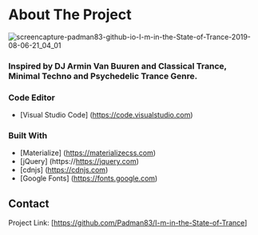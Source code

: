 # About The Project 

![screencapture-padman83-github-io-I-m-in-the-State-of-Trance-2019-08-06-21_04_01](https://user-images.githubusercontent.com/45048950/63180676-5fad0700-c081-11e9-983f-67c76ef53cc5.png)

### Inspired by DJ Armin Van Buuren and Classical Trance, Minimal Techno and Psychedelic Trance Genre.

### Code Editor
* [Visual Studio Code] (https://code.visualstudio.com)

### Built With
* [Materialize] (https://materializecss.com)
* [jQuery] (https://https://jquery.com)
* [cdnjs] (https://cdnjs.com)
* [Google Fonts] (https://fonts.google.com)

## Contact 

Project Link: [https://github.com/Padman83/I-m-in-the-State-of-Trance]
